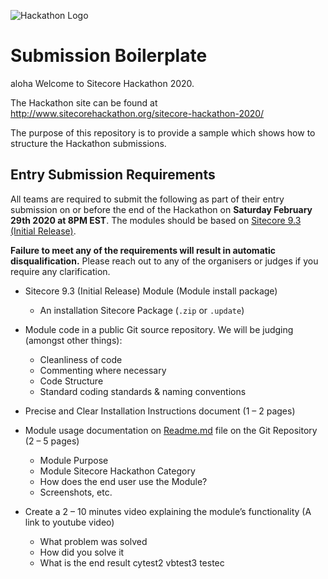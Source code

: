 ![Hackathon Logo](documentation/images/hackathon.png?raw=true "Hackathon Logo")

# Submission Boilerplate
aloha
Welcome to Sitecore Hackathon 2020.

The Hackathon site can be found at http://www.sitecorehackathon.org/sitecore-hackathon-2020/

The purpose of this repository is to provide a sample which shows how to structure the Hackathon submissions.


## Entry Submission Requirements 

All teams are required to submit the following as part of their entry submission on or before the end of the Hackathon on **Saturday  February 29th 2020 at 8PM EST**. The modules should be based on [Sitecore 9.3 (Initial Release)](https://dev.sitecore.net/Downloads/Sitecore_Experience_Platform/93/Sitecore_Experience_Platform_93_Initial_Release.aspx).

**Failure to meet any of the requirements will result in automatic disqualification.** Please reach out to any of the organisers or judges if you require any clarification.

- Sitecore 9.3 (Initial Release) Module (Module install package)
   - An installation Sitecore Package (`.zip` or `.update`)

- Module code in a public Git source repository. We will be judging (amongst other things):
  - Cleanliness of code
  - Commenting where necessary
  - Code Structure
  - Standard coding standards & naming conventions

- Precise and Clear Installation Instructions document (1 – 2 pages)
- Module usage documentation on [Readme.md](documentation) file on the Git Repository (2 – 5 pages)
  - Module Purpose
  - Module Sitecore Hackathon Category
  - How does the end user use the Module?
  - Screenshots, etc.

- Create a 2 – 10 minutes video explaining the module’s functionality (A link to youtube video)

  - What problem was solved
  - How did you solve it
  - What is the end result
cytest2
vbtest3
testec